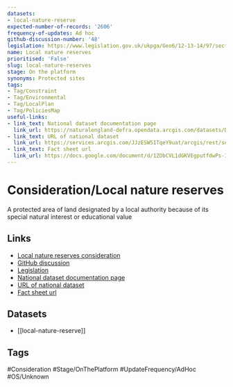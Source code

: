 ```yaml
---
datasets:
- local-nature-reserve
expected-number-of-records: '2606'
frequency-of-updates: Ad hoc
github-discussion-number: '48'
legislation: https://www.legislation.gov.uk/ukpga/Geo6/12-13-14/97/section/21
name: Local nature reserves
prioritised: 'False'
slug: local-nature-reserves
stage: On the platform
synonyms: Protected sites
tags:
- Tag/Constraint
- Tag/Environmental
- Tag/LocalPlan
- Tag/PoliciesMap
useful-links:
- link_text: National dataset documentation page
  link_url: https://naturalengland-defra.opendata.arcgis.com/datasets/Defra::local-nature-reserves-england/about
- link_text: URL of national dataset
  link_url: https://services.arcgis.com/JJzESW51TqeY9uat/arcgis/rest/services/Local_Nature_Reserves_England/FeatureServer/0/query?outFields=*&where=1%3D1&f=geojson
- link_text: Fact sheet url
  link_url: https://docs.google.com/document/d/1ZObCVL1dGKVEgputfdwPs-Ih43UH5Mradk4zvteeA_Y/edit#heading=h.lb9do641w06g
---
```


# Consideration/Local nature reserves

A protected area of land designated by a local authority because of its special natural interest or educational value

## Links

* [Local nature reserves consideration](https://design.planning.data.gov.uk/planning-consideration/local-nature-reserves)
* [GitHub discussion](https://github.com/digital-land/data-standards-backlog/discussions/48)
* [Legislation](https://www.legislation.gov.uk/ukpga/Geo6/12-13-14/97/section/21)
* [National dataset documentation page](https://naturalengland-defra.opendata.arcgis.com/datasets/Defra::local-nature-reserves-england/about)
* [URL of national dataset](https://services.arcgis.com/JJzESW51TqeY9uat/arcgis/rest/services/Local_Nature_Reserves_England/FeatureServer/0/query?outFields=*&where=1%3D1&f=geojson)
* [Fact sheet url](https://docs.google.com/document/d/1ZObCVL1dGKVEgputfdwPs-Ih43UH5Mradk4zvteeA_Y/edit#heading=h.lb9do641w06g)

## Datasets

* [[local-nature-reserve]]

## Tags

#Consideration #Stage/OnThePlatform #UpdateFrequency/AdHoc #OS/Unknown
